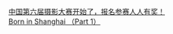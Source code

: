   
[中国第六届摄影大赛开始了，报名参赛人人有奖！](http://www.dianyue.me/archives/225/wzkrione428n9otb/)  
[Born in Shanghai （Part 1）](http://www.dianyue.me/archives/642/sf8p80nxyd2anzm4/)